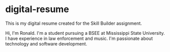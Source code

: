 # digital-resume
This is my digital resume created for the Skill Builder assignment.

Hi, I'm Ronald. I'm a student pursuing a BSEE at Mississippi State University. I have experience in law enforcement and music. I'm passionate about technology and software development.
